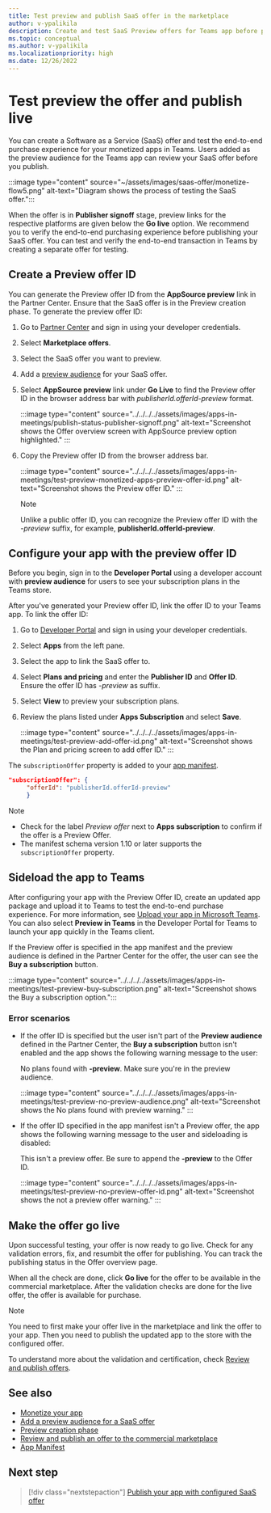 ```yaml
---
title: Test preview and publish SaaS offer in the marketplace
author: v-ypalikila
description: Create and test SaaS Preview offers for Teams app before pushing the offer live. Create a preview offer ID, configure your app with the preview offer ID, and sideload.
ms.topic: conceptual
ms.author: v-ypalikila
ms.localizationpriority: high
ms.date: 12/26/2022
---
```


# Test preview the offer and publish live

You can create a Software as a Service (SaaS) offer and test the end-to-end purchase experience for your monetized apps in Teams. Users added as the preview audience for the Teams app can review your SaaS offer before you publish.

:::image type="content" source="~/assets/images/saas-offer/monetize-flow5.png" alt-text="Diagram shows the process of testing the SaaS offer.":::

When the offer is in **Publisher signoff** stage, preview links for the respective platforms are given below the **Go live** option. We recommend you to verify the end-to-end purchasing experience before publishing your SaaS offer. You can test and verify the end-to-end transaction in Teams by creating a separate offer for testing.

## Create a Preview offer ID

You can generate the Preview offer ID from the **AppSource preview** link in the Partner Center. Ensure that the SaaS offer is in the Preview creation phase. To generate the preview offer ID:

1. Go to [Partner Center](https://go.microsoft.com/fwlink/?linkid=2166002) and sign in using your developer credentials.
1. Select **Marketplace offers**.
1. Select the SaaS offer you want to preview.
1. Add a [preview audience](/azure/marketplace/create-new-saas-offer-preview) for your SaaS offer.
1. Select **AppSource preview** link under **Go Live** to find the Preview offer ID in the browser address bar with *publisherId.offerId-preview* format.

    :::image type="content" source="../../../../assets/images/apps-in-meetings/publish-status-publisher-signoff.png" alt-text="Screenshot shows the Offer overview screen with AppSource preview option highlighted." :::

1. Copy the Preview offer ID from the browser address bar.

      :::image type="content" source="../../../../assets/images/apps-in-meetings/test-preview-monetized-apps-preview-offer-id.png" alt-text="Screenshot shows the Preview offer ID." :::

    > [!NOTE]
    > Unlike a public offer ID, you can recognize the Preview offer ID with the *-preview* suffix, for example, **publisherId.offerId-preview**.

## Configure your app with the preview offer ID

Before you begin, sign in to the **Developer Portal** using a developer account with **preview audience** for users to see your subscription plans in the Teams store.

After you've generated your Preview offer ID, link the offer ID to your Teams app. To link the offer ID:

1. Go to [Developer Portal](https://dev.teams.microsoft.com/) and sign in using your developer credentials.
1. Select **Apps** from the left pane.
1. Select the app to link the SaaS offer to.
1. Select **Plans and pricing** and enter the **Publisher ID** and **Offer ID**.  
  Ensure the offer ID has *-preview* as suffix.
1. Select **View** to preview your subscription plans.
1. Review the plans listed under **Apps Subscription** and select **Save**.

    :::image type="content" source="../../../../assets/images/apps-in-meetings/test-preview-add-offer-id.png" alt-text="Screenshot shows the Plan and pricing screen to add offer ID." :::

The `subscriptionOffer` property is added to your [app manifest](../../../../resources/schema/manifest-schema.md#subscriptionoffer).

```json
"subscriptionOffer": {
     "offerId": "publisherId.offerId-preview"  
     }
```

>[!NOTE]
>
> * Check for the label *Preview offer* next to **Apps subscription** to confirm if the offer is a Preview Offer.
> * The manifest schema version 1.10 or later supports the `subscriptionOffer` property.

## Sideload the app to Teams

After configuring your app with the Preview Offer ID, create an updated app package and upload it to Teams to test the end-to-end purchase experience. For more information, see [Upload your app in Microsoft Teams](../../apps-upload.md). You can also select **Preview in Teams** in the Developer Portal for Teams to launch your app quickly in the Teams client.

If the Preview offer is specified in the app manifest and the preview audience is defined in the Partner Center for the offer, the user can see the **Buy a subscription** button.

:::image type="content" source="../../../../assets/images/apps-in-meetings/test-preview-buy-subscription.png" alt-text="Screenshot shows the Buy a subscription option.":::

### Error scenarios

* If the offer ID is specified but the user isn't part of the **Preview audience** defined in the Partner Center, the **Buy a subscription** button isn't enabled and the app shows the following warning message to the user:

  No plans found with **-preview**. Make sure you're in the preview audience.

  :::image type="content" source="../../../../assets/images/apps-in-meetings/test-preview-no-preview-audience.png" alt-text="Screenshot shows the No plans found with preview warning." :::

* If the offer ID specified in the app manifest isn't a Preview offer, the app shows the following warning message to the user and sideloading is disabled:
  
  This isn't a preview offer. Be sure to append the **-preview** to the Offer ID.

  :::image type="content" source="../../../../assets/images/apps-in-meetings/test-preview-no-preview-offer-id.png" alt-text="Screenshot shows the not a preview offer warning." :::

## Make the offer go live

Upon successful testing, your offer is now ready to go live. Check for any validation errors, fix, and resumbit the offer for publishing. You can track the publishing status in the Offer overview page.

When all the check are done, click **Go live** for the offer to be available in the commercial marketplace. After the validation checks are done for the live offer, the offer is available for purchase.

> [!NOTE]
> You need to first make your offer live in the marketplace and link the offer to your app. Then you need to publish the updated app to the store with the configured offer.

To understand more about the validation and certification, check [Review and publish offers](/partner-center/marketplace/review-publish-offer).

## See also

* [Monetize your app](monetize-overview.md)
* [Add a preview audience for a SaaS offer](/azure/marketplace/create-new-saas-offer-preview)
* [Preview creation phase](/azure/marketplace/review-publish-offer)
* [Review and publish an offer to the commercial marketplace](/azure/marketplace/review-publish-offer#validation-and-publishing-steps)
* [App Manifest](../../../../resources/schema/manifest-schema-dev-preview.md)

## Next step

> [!div class="nextstepaction"]
> [Publish your app with configured SaaS offer](publish-saas-offer-app.md)
